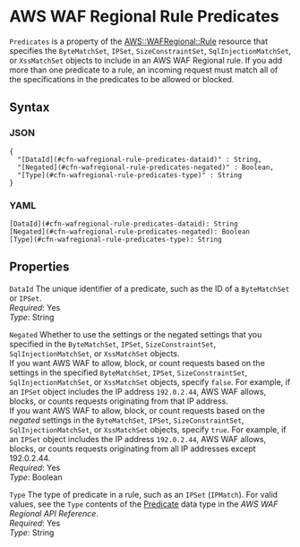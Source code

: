 # AWS WAF Regional Rule Predicates<a name="aws-properties-wafregional-rule-predicates"></a>

`Predicates` is a property of the [AWS::WAFRegional::Rule](aws-resource-wafregional-rule.md) resource that specifies the `ByteMatchSet`, `IPSet`, `SizeConstraintSet`, `SqlInjectionMatchSet`, or `XssMatchSet` objects to include in an AWS WAF Regional rule\. If you add more than one predicate to a rule, an incoming request must match all of the specifications in the predicates to be allowed or blocked\.

## Syntax<a name="w2922ab1c21c10d221c21c17b5"></a>

### JSON<a name="aws-properties-wafregional-rule-predicates-syntax.json"></a>

```
{
  "[DataId](#cfn-wafregional-rule-predicates-dataid)" : String,
  "[Negated](#cfn-wafregional-rule-predicates-negated)" : Boolean,
  "[Type](#cfn-wafregional-rule-predicates-type)" : String
}
```

### YAML<a name="aws-properties-wafregional-rule-predicates-syntax.yaml"></a>

```
[DataId](#cfn-wafregional-rule-predicates-dataid): String
[Negated](#cfn-wafregional-rule-predicates-negated): Boolean
[Type](#cfn-wafregional-rule-predicates-type): String
```

## Properties<a name="w2922ab1c21c10d221c21c17b7"></a>

`DataId`  <a name="cfn-wafregional-rule-predicates-dataid"></a>
The unique identifier of a predicate, such as the ID of a `ByteMatchSet` or `IPSet`\.  
*Required*: Yes  
*Type*: String

`Negated`  <a name="cfn-wafregional-rule-predicates-negated"></a>
Whether to use the settings or the negated settings that you specified in the `ByteMatchSet`, `IPSet`, `SizeConstraintSet`, `SqlInjectionMatchSet`, or `XssMatchSet` objects\.  
If you want AWS WAF to allow, block, or count requests based on the settings in the specified `ByteMatchSet`, `IPSet`, `SizeConstraintSet`, `SqlInjectionMatchSet`, or `XssMatchSet` objects, specify `false`\. For example, if an `IPSet` object includes the IP address `192.0.2.44`, AWS WAF allows, blocks, or counts requests originating from that IP address\.  
If you want AWS WAF to allow, block, or count requests based on the *negated* settings in the `ByteMatchSet`, `IPSet`, `SizeConstraintSet`, `SqlInjectionMatchSet`, or `XssMatchSet` objects, specify `true`\. For example, if an `IPSet` object includes the IP address `192.0.2.44`, AWS WAF allows, blocks, or counts requests originating from all IP addresses except 192\.0\.2\.44\.  
*Required*: Yes  
*Type*: Boolean

`Type`  <a name="cfn-wafregional-rule-predicates-type"></a>
The type of predicate in a rule, such as an `IPSet` \(`IPMatch`\)\. For valid values, see the `Type` contents of the [Predicate](https://docs.aws.amazon.com/waf/latest/APIReference/API_regional_Predicate.html) data type in the *AWS WAF Regional API Reference*\.  
*Required*: Yes  
*Type*: String
